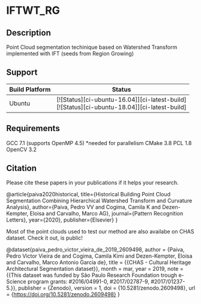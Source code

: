 # IFTWT_RG

## Description

Point Cloud segmentation techinique based on Watershed Transform implemented with IFT (seeds from Region Growing)

## Support

Build Platform           | Status
------------------------ | ------------------------------------------------------------------------------------------------- |
Ubuntu                   | [![Status][ci-ubuntu-16.04]][ci-latest-build] <br> [![Status][ci-ubuntu-18.04]][ci-latest-build]  |


## Requirements

GCC	 7.1 (supports OpenMP 4.5) *needed for parallelism
CMake	 3.8
PCL	 1.8
OpenCV	 3.2

## Citation
Please cite these papers in your publications if it helps your research.

@article{paiva2020historical,
  title={Historical Building Point Cloud Segmentation Combining Hierarchical Watershed Transform and Curvature Analysis},
  author={Paiva, Pedro VV and Cogima, Camila K and Dezen-Kempter, Eloisa and Carvalho, Marco AG},
  journal={Pattern Recognition Letters},
  year={2020},
  publisher={Elsevier}
}

Most of the point clouds used to test our method are also availabe on CHAS dataset. Check it out, is public!

@dataset{paiva_pedro_victor_vieira_de_2019_2609498,
  author       = {Paiva, Pedro Victor Vieira de and
                  Cogima, Camila Kimi and
                  Dezen-Kempter, Eloisa and
                  Carvalho, Marco Antonio Garcia de},
  title        = {{CHAS - Cultural Heritage Architectural 
                   Segmentation dataset}},
  month        = mar,
  year         = 2019,
  note         = {{This dataset was funded by São Paulo Research 
                   Foundation trough e-Science program grants:
                   \#2016/04991-0, \#2017/02787-9, \#2017/01237-5.}},
  publisher    = {Zenodo},
  version      = 1,
  doi          = {10.5281/zenodo.2609498},
  url          = {https://doi.org/10.5281/zenodo.2609498}
}
